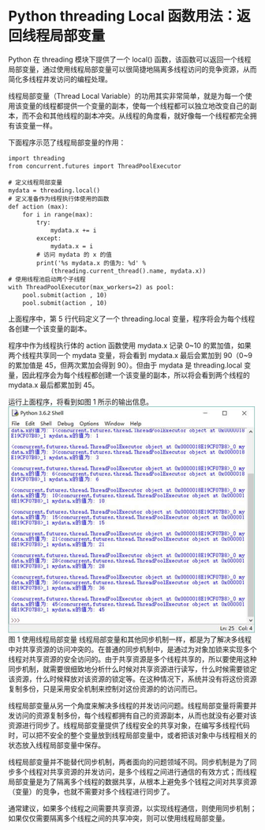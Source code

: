 # Python threading Local 函数用法：返回线程局部变量

Python 在 threading 模块下提供了一个 local() 函数，该函数可以返回一个线程局部变量，通过使用线程局部变量可以很简捷地隔离多线程访问的竞争资源，从而简化多线程井发访问的编程处理。

线程局部变量（Thread Local Variable）的功用其实非常简单，就是为每一个使用该变量的线程都提供一个变量的副本，使每一个线程都可以独立地改变自己的副本，而不会和其他线程的副本冲突。从线程的角度看，就好像每一个线程都完全拥有该变量一样。

下面程序示范了线程局部变量的作用：

```
import threading
from concurrent.futures import ThreadPoolExecutor

# 定义线程局部变量
mydata = threading.local()
# 定义准备作为线程执行体使用的函数
def action (max):
    for i in range(max):
        try:
            mydata.x += i
        except:
            mydata.x = i
        # 访问 mydata 的 x 的值
        print('%s mydata.x 的值为: %d' %
            (threading.current_thread().name, mydata.x))
# 使用线程池启动两个子线程
with ThreadPoolExecutor(max_workers=2) as pool:
    pool.submit(action , 10)
    pool.submit(action , 10)
```

上面程序中，第 5 行代码定义了一个 threading.local 变量，程序将会为每个线程各创建一个该变量的副本。

程序中作为线程执行体的 action 函数使用 mydata.x 记录 0~10 的累加值，如果两个线程共享同一个 mydata 变量，将会看到 mydata.x 最后会累加到 90（0~9 的累加值是 45，但两次累加会得到 90）。但由于 mydata 是 threading.local 变量，因此程序会为每个线程都创建一个该变量的副本，所以将会看到两个线程的 mydata.x 最后都累加到 45。

运行上面程序，将看到如图 1 所示的输出信息。
![使用线程局部变量](img/95affc308459afedb6332f06f0f0a09f.jpg)
图 1 使用线程局部变量
线程局部变量和其他同步机制一样，都是为了解决多线程中对共享资源的访问冲突的。在普通的同步机制中，是通过为对象加锁来实现多个线程对共享资源的安全访问的。由于共享资源是多个线程共享的，所以要使用这种同步机制，就需要很细致地分析什么时候对共享资源进行读写，什么时候需要锁定该资源，什么时候释放对该资源的锁定等。在这种情况下，系统并没有将这份资源复制多份，只是采用安全机制来控制对这份资源的的访问而已。

线程局部变量从另一个角度来解决多线程的并发访问问题。线程局部变量将需要并发访问的资源复制多份，每个线程都拥有自己的资源副本，从而也就没有必要对该资源进行同步了。线程局部变量提供了线程安全的共享对象，在编写多线程代码时，可以把不安全的整个变量放到线程局部变量中，或者把该对象中与线程相关的状态放入线程局部变量中保存。

线程局部变量并不能替代同步机制，两者面向的问题领域不同。同步机制是为了同步多个线程对共享资源的并发访问，是多个线程之间进行通信的有效方式；而线程局部变量是为了隔离多个线程的数据共享，从根本上避免多个钱程之间对共享资源（变量）的竞争，也就不需要对多个线程进行同步了。

通常建议，如果多个线程之间需要共享资源，以实现线程通信，则使用同步机制；如果仅仅需要隔离多个线程之间的共享冲突，则可以使用线程局部变量。